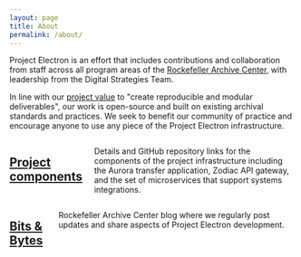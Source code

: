 ```yaml
---
layout: page
title: About
permalink: /about/
---
```


Project Electron is an effort that includes contributions and collaboration from staff across all program areas of the [Rockefeller Archive Center](https://rockarch.org/), with leadership from the Digital Strategies Team.

In line with our [project value](/project-values/) to "create reproducible and modular deliverables", our work is open-source and built on existing archival standards and practices. We seek to benefit our community of practice and encourage anyone to use any piece of the Project Electron infrastructure.

<div class= "twelve columns card">
  <h2>
    <a href="/components/">Project components</a>
  </h2>
  <p>Details and GitHub repository links for the components of the project infrastructure including the Aurora transfer application, Zodiac API gateway, and the set of microservices that support systems integrations.</p>
</div>

<div class= "twelve columns card">
  <h2>
    <a href="https://blog.rockarch.org">Bits & Bytes</a>
  </h2>
  <p>Rockefeller Archive Center blog where we regularly post updates and share aspects of Project Electron development.</p>
</div>

